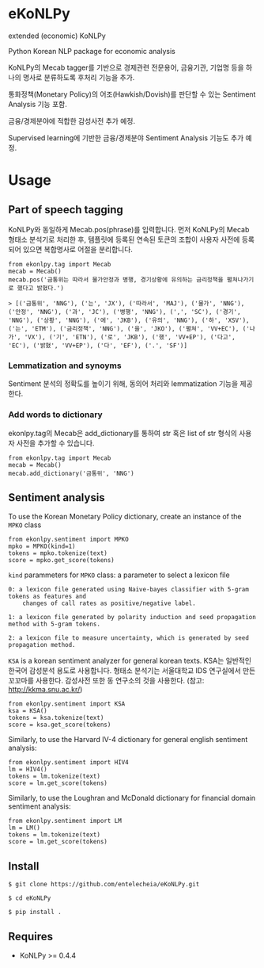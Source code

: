 # eKoNLPy
extended (economic) KoNLPy

Python Korean NLP package for economic analysis

KoNLPy의 Mecab tagger를 기반으로 경제관련 전문용어, 금융기관, 기업명 등을 하나의 명사로 분류하도록 후처리 기능을 추가.

통화정책(Monetary Policy)의 어조(Hawkish/Dovish)를 판단할 수 있는 Sentiment Analysis 기능 포함.

금융/경제분야에 적합한 감성사전 추가 예정.

Supervised learning에 기반한 금융/경제분야 Sentiment Analysis 기능도 추가 예정.


# Usage

## Part of speech tagging

KoNLPy와 동일하게 Mecab.pos(phrase)를 입력합니다.
먼저 KoNLPy의 Mecab 형태소 분석기로 처리한 후,
템플릿에 등록된 연속된 토큰의 조합이 사용자 사전에 등록되어 있으면
복합명사로 어절을 분리합니다.

    from ekonlpy.tag import Mecab
    mecab = Mecab()
    mecab.pos('금통위는 따라서 물가안정과 병행, 경기상황에 유의하는 금리정책을 펼쳐나가기로 했다고 밝혔다.')

    > [('금통위', 'NNG'), ('는', 'JX'), ('따라서', 'MAJ'), ('물가', 'NNG'), ('안정', 'NNG'), ('과', 'JC'), ('병행', 'NNG'), (',', 'SC'), ('경기', 'NNG'), ('상황', 'NNG'), ('에', 'JKB'), ('유의', 'NNG'), ('하', 'XSV'), ('는', 'ETM'), ('금리정책', 'NNG'), ('을', 'JKO'), ('펼쳐', 'VV+EC'), ('나가', 'VX'), ('기', 'ETN'), ('로', 'JKB'), ('했', 'VV+EP'), ('다고', 'EC'), ('밝혔', 'VV+EP'), ('다', 'EF'), ('.', 'SF')]

### Lemmatization and synoyms

Sentiment 분석의 정확도를 높이기 위해, 동의어 처리와 lemmatization 기능을 제공한다.


### Add words to dictionary

ekonlpy.tag의 Mecab은 add_dictionary를 통하여 str 혹은 list of str 형식의 사용자 사전을 추가할 수 있습니다.

    from ekonlpy.tag import Mecab
    mecab = Mecab()
    mecab.add_dictionary('금통위', 'NNG')

## Sentiment analysis

To use the Korean Monetary Policy dictionary, create an instance of the `MPKO` class


    from ekonlpy.sentiment import MPKO
    mpko = MPKO(kind=1)
    tokens = mpko.tokenize(text)
    score = mpko.get_score(tokens)

`kind` parammeters for `MPKO` class: a parameter to select a lexicon file

    0: a lexicon file generated using Naive-bayes classifier with 5-gram tokens as features and
        changes of call rates as positive/negative label.

    1: a lexicon file generated by polarity induction and seed propagation method with 5-gram tokens.

    2: a lexicon file to measure uncertainty, which is generated by seed propagation method.

``KSA`` is a korean sentiment analyzer for general korean texts. 
KSA는 일반적인 한국어 감성분석 용도로 사용합니다. 형태소 분석기는 서울대학교 IDS 연구실에서 만든 꼬꼬마를 사용한다.
감성사전 또한 동 연구소의 것을 사용한다. (참고: http://kkma.snu.ac.kr/)

    from ekonlpy.sentiment import KSA
    ksa = KSA()
    tokens = ksa.tokenize(text)
    score = ksa.get_score(tokens)


Similarly, to use the Harvard IV-4 dictionary for general english sentiment analysis:


    from ekonlpy.sentiment import HIV4
    lm = HIV4()
    tokens = lm.tokenize(text)
    score = lm.get_score(tokens)

Similarly, to use the Loughran and McDonald dictionary for financial domain sentiment analysis:


    from ekonlpy.sentiment import LM
    lm = LM()
    tokens = lm.tokenize(text)
    score = lm.get_score(tokens)

## Install

    $ git clone https://github.com/entelecheia/eKoNLPy.git

    $ cd eKoNLPy

    $ pip install .

## Requires

- KoNLPy >= 0.4.4
